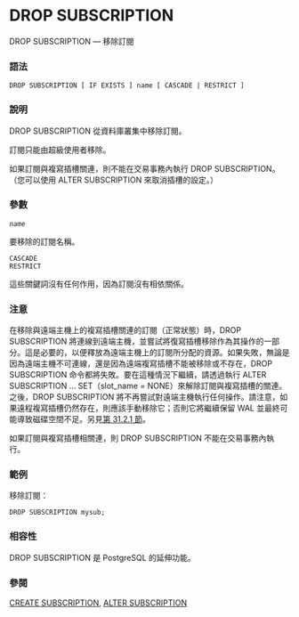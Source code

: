 # DROP SUBSCRIPTION

DROP SUBSCRIPTION — 移除訂閱

### 語法

```text
DROP SUBSCRIPTION [ IF EXISTS ] name [ CASCADE | RESTRICT ]
```

### 說明

DROP SUBSCRIPTION 從資料庫叢集中移除訂閱。

訂閱只能由超級使用者移除。

如果訂閱與複寫插槽關連，則不能在交易事務內執行 DROP SUBSCRIPTION。 （您可以使用 ALTER SUBSCRIPTION 來取消插槽的設定。）

### 參數

_`name`_

要移除的訂閱名稱。

`CASCADE`  
`RESTRICT`

這些關鍵詞沒有任何作用，因為訂閱沒有相依關係。

### 注意

在移除與遠端主機上的複寫插槽關連的訂閱（正常狀態）時，DROP SUBSCRIPTION 將連線到遠端主機，並嘗試將復寫插槽移除作為其操作的一部分。這是必要的，以便釋放為遠端主機上的訂閱所分配的資源。如果失敗，無論是因為遠端主機不可連線，還是因為遠端複寫插槽不能被移除或不存在，DROP SUBSCRIPTION 命令都將失敗。要在這種情況下繼續，請透過執行 ALTER SUBSCRIPTION ... SET（slot\_name = NONE）來解除訂閱與複寫插槽的關連。 之後，DROP SUBSCRIPTION 將不再嘗試對遠端主機執行任何操作。請注意，如果遠程複寫插槽仍然存在，則應該手動移除它；否則它將繼續保留 WAL 並最終可能導致磁碟空間不足。另見[第 31.2.1 節](../../iii.-xi-tong-guan-li/31.-luo-ji-fu-xie-logical-replication/31.2.-ding-yue-subscription.md)。

如果訂閱與複寫插槽相關連，則 DROP SUBSCRIPTION 不能在交易事務內執行。

### 範例

移除訂閱：

```text
DROP SUBSCRIPTION mysub;
```

### 相容性

DROP SUBSCRIPTION 是 PostgreSQL 的延伸功能。

### 參閱

[CREATE SUBSCRIPTION](create-subscription.md), [ALTER SUBSCRIPTION](alter-subscription.md)

